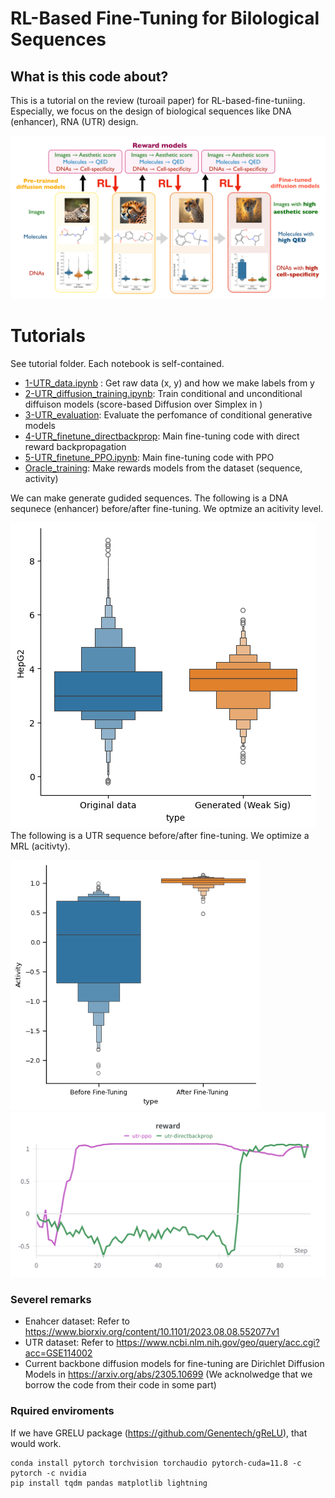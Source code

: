 # RL-Based Fine-Tuning for Bilological Sequences 


## What is this code about?  

This is a tutorial on the review (turoail paper) for RL-based-fine-tuniing.  Especially, we focus on the design of biological sequences like DNA (enhancer), RNA (UTR) design. 

![Summary](./media/summary.png)

# Tutorials

See tutorial folder. Each notebook is self-contained. 

* [1-UTR_data.ipynb](tutorials/UTR/1-UTR_data.ipynb) : Get raw data (x, y) and how we make labels from y
* [2-UTR_diffusion_training.ipynb](tutorials/UTR/2-UTR_diffusion_training.ipynb): Train conditional and unconditional diffuison models (score-based Diffusion over Simplex in )
* [3-UTR_evaluation](tutorials/UTR/3-UTR_evaluation.ipynb): Evaluate the perfomance of conditional generative models
* [4-UTR_finetune_directbackprop](tutorials/UTR/4-UTR_finetune_directbackprop.ipynb): Main fine-tuning code with direct reward backpropagation 
* [5-UTR_finetune_PPO.ipynb](tutorials//UTR/5-UTR_finetune_PPO.ipynb):  Main fine-tuning code with PPO  
* [Oracle_training](tutorials/UTR/UTR_oracle_training.ipynb): Make rewards models from the dataset (sequence, activity)

We can make generate gudided sequences. The following is a DNA sequnece (enhancer) before/after fine-tuning. We optmize an acitivity level. 

![Generated sequecnes](./media/DNA_high_output.png) 
The following is a UTR sequence before/after fine-tuning. We optimize a MRL (acitivty). 

<img src= "./media/RNA_output_high_finetune.png"  width="400"> <img src= "./media/chat_UTR.png" width="600"> 



### Severel remarks 
* Enahcer dataset: Refer to https://www.biorxiv.org/content/10.1101/2023.08.08.552077v1 
* UTR dataset: Refer to https://www.ncbi.nlm.nih.gov/geo/query/acc.cgi?acc=GSE114002
* Current backbone diffusion models for fine-tuning are Dirichlet Diffusion Models in  https://arxiv.org/abs/2305.10699 (We acknolwedge that we borrow the code from their code in some part)


### Rquired enviroments 

If we have GRELU package (https://github.com/Genentech/gReLU), that would work. 
```
conda install pytorch torchvision torchaudio pytorch-cuda=11.8 -c pytorch -c nvidia
pip install tqdm pandas matplotlib lightning
```


